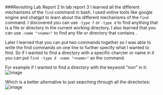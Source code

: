  ###Revisiting Lab Report 2
 In lab report 3 I learned all the different mechanisms of the `find` command
 in bash. I used online tools like google engine and chatgpt to learn about
 the different mechanisms of the `find` command. 
 I discovered you can use `-type f` or `-type d` to find anything that is
 a file or directory in the current working directory.
 I also learned that you can use `-name "<name>"` to find any file or
 directory that contains <name>.
  
 Later I learned that you can put two commands together so I was able to write
 the find commands on one line to further specify what I wanted to find.
 So if I wanted to find a directory with a specific charcter or name in it
 you can put `find -type d -name "<name>"` as the command. 
 
  For example if I wanted to find a directory with the keyword "non" in it:
 ![image](https://user-images.githubusercontent.com/108198218/224517152-4340ddb8-e2ff-4154-ba54-d7983bf7b661.png)

  Which is a better alternative to just searching through all the directories:
  ![image](https://user-images.githubusercontent.com/108198218/224517190-0bc59829-0388-4561-abcb-cb5e45be481e.png)

  
  
